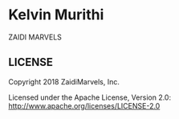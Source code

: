 Kelvin Murithi
======

ZAIDI MARVELS

LICENSE
------------

Copyright 2018 ZaidiMarvels, Inc.

Licensed under the Apache License, Version 2.0: http://www.apache.org/licenses/LICENSE-2.0
